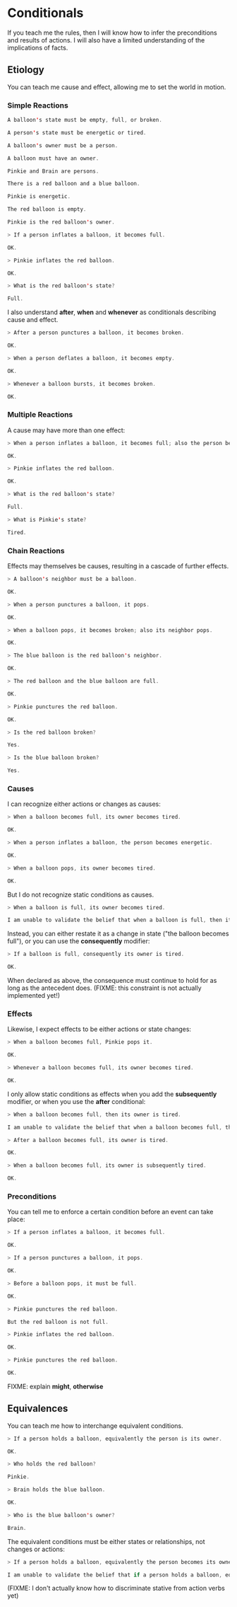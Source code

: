 # Conditionals

If you teach me the rules, then I will know how to infer the
preconditions and results of actions. I will also have a limited
understanding of the implications of facts.

## Etiology

You can teach me cause and effect, allowing me to set the world in motion.

### Simple Reactions

```scala mdoc:renderBelief:assets/etiology.png
A balloon's state must be empty, full, or broken.

A person's state must be energetic or tired.

A balloon's owner must be a person.

A balloon must have an owner.

Pinkie and Brain are persons.

There is a red balloon and a blue balloon.

Pinkie is energetic.

The red balloon is empty.

Pinkie is the red balloon's owner.
```

```scala mdoc:processConversation
> If a person inflates a balloon, it becomes full.

OK.

> Pinkie inflates the red balloon.

OK.

> What is the red balloon's state?

Full.
```

I also understand **after**, **when** and **whenever** as conditionals describing cause and effect.

```scala mdoc:processConversation
> After a person punctures a balloon, it becomes broken.

OK.

> When a person deflates a balloon, it becomes empty.

OK.

> Whenever a balloon bursts, it becomes broken.

OK.
```

### Multiple Reactions

A cause may have more than one effect:

```scala mdoc:processConversation
> When a person inflates a balloon, it becomes full; also the person becomes tired.

OK.

> Pinkie inflates the red balloon.

OK.

> What is the red balloon's state?

Full.

> What is Pinkie's state?

Tired.

```

### Chain Reactions

Effects may themselves be causes, resulting in a cascade of further effects.

```scala mdoc:processConversation
> A balloon's neighbor must be a balloon.

OK.

> When a person punctures a balloon, it pops.

OK.

> When a balloon pops, it becomes broken; also its neighbor pops.

OK.

> The blue balloon is the red balloon's neighbor.

OK.

> The red balloon and the blue balloon are full.

OK.

> Pinkie punctures the red balloon.

OK.

> Is the red balloon broken?

Yes.

> Is the blue balloon broken?

Yes.

```

### Causes

I can recognize either actions or changes as causes:

```scala mdoc:processConversation
> When a balloon becomes full, its owner becomes tired.

OK.

> When a person inflates a balloon, the person becomes energetic.

OK.

> When a balloon pops, its owner becomes tired.

OK.
```

But I do not recognize static conditions as causes.

```scala mdoc:processConversation
> When a balloon is full, its owner becomes tired.

I am unable to validate the belief that when a balloon is full, then its owner becomes tired.

```

Instead, you can either restate it as a change in state ("the balloon becomes full"),
or you can use the **consequently** modifier:

```scala mdoc:processConversation
> If a balloon is full, consequently its owner is tired.

OK.

```

When declared as above, the consequence must continue to hold for as
long as the antecedent does.  (FIXME: this constraint is not actually
implemented yet!)

### Effects

Likewise, I expect effects to be either actions or state changes:

```scala mdoc:processConversation
> When a balloon becomes full, Pinkie pops it.

OK.

> Whenever a balloon becomes full, its owner becomes tired.

OK.
```

I only allow static conditions as effects when you add the **subsequently** modifier,
or when you use the **after** conditional:

```scala mdoc:processConversation
> When a balloon becomes full, then its owner is tired.

I am unable to validate the belief that when a balloon becomes full, then its owner is tired.

> After a balloon becomes full, its owner is tired.

OK.

> When a balloon becomes full, its owner is subsequently tired.

OK.
```

### Preconditions

You can tell me to enforce a certain condition before an event can take place:

```scala mdoc:processConversation
> If a person inflates a balloon, it becomes full.

OK.

> If a person punctures a balloon, it pops.

OK.

> Before a balloon pops, it must be full.

OK.

> Pinkie punctures the red balloon.

But the red balloon is not full.

> Pinkie inflates the red balloon.

OK.

> Pinkie punctures the red balloon.

OK.
```

FIXME:  explain **might**, **otherwise**

## Equivalences

You can teach me how to interchange equivalent conditions.

```scala mdoc:processConversation
> If a person holds a balloon, equivalently the person is its owner.

OK.

> Who holds the red balloon?

Pinkie.

> Brain holds the blue balloon.

OK.

> Who is the blue balloon's owner?

Brain.
```

The equivalent conditions must be either states or relationships, not changes or actions:

```scala mdoc:processConversation
> If a person holds a balloon, equivalently the person becomes its owner.

I am unable to validate the belief that if a person holds a balloon, equivalently the person becomes its owner.

```

(FIXME:  I don't actually know how to discriminate stative from action verbs yet)
